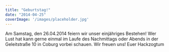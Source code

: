 ```yaml
---
title: "Geburtstag!"
date: "2014-04-25"
coverImage: '/images/placeholder.jpg'
---
```


Am Samstag, den 26.04.2014 feiern wir unser einjähriges Bestehen! Wer Lust hat kann gerne einmal im Laufe des Nachmittags oder Abends in der Geleitstraße 10 in Coburg vorbei schauen. Wir freuen uns! Euer Hackzogtum
